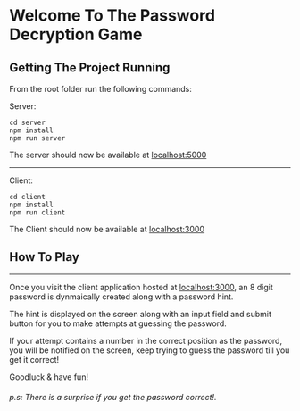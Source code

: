 # Welcome To The Password Decryption Game

## Getting The Project Running

From the root folder run the following commands:

Server:

    cd server
    npm install
    npm run server

The server should now be available at [localhost:5000](localhost:5000)

---

Client:

    cd client
    npm install
    npm run client

The Client should now be available at [localhost:3000](localhost:3000)

## How To Play

---

Once you visit the client application hosted at [localhost:3000](localhost:3000), an 8 digit password is dynmaically created along with a password hint.

The hint is displayed on the screen along with an input field and submit button for you to make attempts at guessing the password.

If your attempt contains a number in the correct position as the password, you will be notified on the screen, keep trying to guess the password till you get it correct!

Goodluck & have fun!

###### p.s: There is a surprise if you get the password correct!.